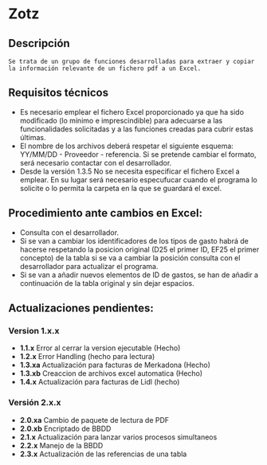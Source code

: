 # Zotz

## Descripción

    Se trata de un grupo de funciones desarrolladas para extraer y copiar la información relevante de un fichero pdf a un Excel.

## Requisitos técnicos

* Es necesario emplear el fichero Excel proporcionado ya que ha sido modificado (lo mínimo e imprescindible) para adecuarse a las funcionalidades solicitadas y a las funciones creadas para cubrir estas últimas.
* El nombre de los archivos deberá respetar el siguiente esquema: YY/MM/DD - Proveedor - referencia.
  Si se pretende cambiar el formato, será necesario contactar con el desarrollador.
* Desde la versión 1.3.5 No se necesita especificar el fichero Excel a emplear. En su lugar será necesario especufucar cuando el programa lo solicite o lo permita la carpeta en la que se guardará el excel.

## Procedimiento ante cambios en Excel:

* Consulta con el desarrollador.
* Si se van a cambiar los identificadores de los tipos de gasto habrá de hacerse
  respetando la posicion original (D25 el primer ID, EF25 el primer concepto) de la tabla
  si se va a cambiar la posición consulta con el desarrollador para actualizar el programa.
* Si se van a añadir nuevos elementos de ID de gastos, se han de añadir a continuación de la
  tabla original y sin dejar espacios.

## Actualizaciones pendientes:

### Version 1.x.x

* **1.1.x** Error al cerrar la version ejecutable (Hecho)
* **1.2.x** Error Handling (hecho para lectura)
* **1.3.xa** Actualización para facturas de Merkadona (Hecho)
* **1.3.xb** Creaccion de archivos excel automatica (Hecho)
* **1.4.x** Actualización para facturas de Lidl (hecho)

### Versión 2.x.x

* **2.0.xa** Cambio de paquete de lectura de PDF
* **2.0.xb** Encriptado de BBDD
* **2.1.x** Actualización para lanzar varios procesos simultaneos
* **2.2.x** Manejo de la BBDD
* **2.3.x** Actualización de las referencias de una tabla
